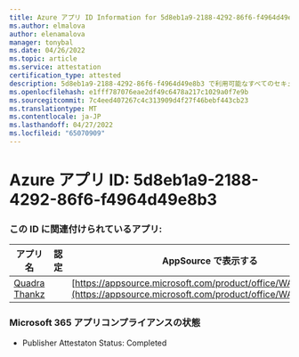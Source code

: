 ```yaml
---
title: Azure アプリ ID Information for 5d8eb1a9-2188-4292-86f6-f4964d49e8b3
ms.author: elmalova
author: elenamalova
manager: tonybal
ms.date: 04/26/2022
ms.topic: article
ms.service: attestation
certification_type: attested
description: 5d8eb1a9-2188-4292-86f6-f4964d49e8b3 で利用可能なすべてのセキュリティとコンプライアンス情報。
ms.openlocfilehash: e1fff787076eae2df49c6478a217c1029a0f7e9b
ms.sourcegitcommit: 7c4eed407267c4c313909d4f27f46bebf443cb23
ms.translationtype: MT
ms.contentlocale: ja-JP
ms.lasthandoff: 04/27/2022
ms.locfileid: "65070909"
---
```

# <a name="azure-app-id-5d8eb1a9-2188-4292-86f6-f4964d49e8b3"></a>Azure アプリ ID: 5d8eb1a9-2188-4292-86f6-f4964d49e8b3


### <a name="apps-associated-with-this-id"></a>この ID に関連付けられているアプリ:
| **アプリ名** | **認定** | **AppSource で表示する** |
|--------------|---------------|-----------------------|
| [Quadra Thankz](../forward/WA200003671.md) |  | [https://appsource.microsoft.com/product/office/WA200003671](https://appsource.microsoft.com/product/office/WA200003671) |

### <a name="microsoft-365-app-compliance-status"></a>Microsoft 365 アプリコンプライアンスの状態
- Publisher Attestaton Status: Completed
